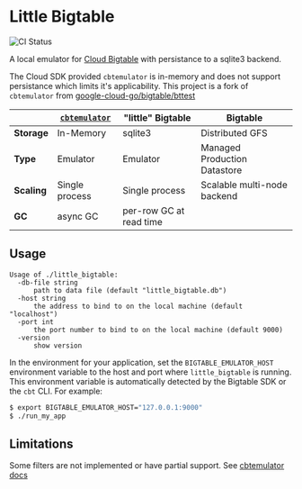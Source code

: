 # Little Bigtable

![CI Status](https://github.com/bitly/little_bigtable/actions/workflows/test.yaml/badge.svg?branch=master)

A local emulator for [Cloud Bigtable](https://cloud.google.com/bigtable) with persistance to a sqlite3 backend.

The Cloud SDK provided `cbtemulator` is in-memory and does not support persistance which limits it's applicability. This project is a fork of `cbtemulator` from [google-cloud-go/bigtable/bttest](https://github.com/googleapis/google-cloud-go/tree/c46c1c395b5f2fb89776a2d0e478e39a2d5572e4/bigtable/bttest)

| | [`cbtemulator`](https://cloud.google.com/bigtable/docs/emulator) | "little" Bigtable | Bigtable
| --- | ----- | ---- | ----
| **Storage** | In-Memory | sqlite3 | Distributed GFS
| **Type** | Emulator | Emulator | Managed Production Datastore
| **Scaling**| Single process | Single process | Scalable multi-node backend
| **GC** | async GC | per-row GC at read time |

## Usage

```
Usage of ./little_bigtable:
  -db-file string
      path to data file (default "little_bigtable.db")
  -host string
      the address to bind to on the local machine (default "localhost")
  -port int
      the port number to bind to on the local machine (default 9000)
  -version
      show version
```

In the environment for your application, set the `BIGTABLE_EMULATOR_HOST` environment variable to the host and port where `little_bigtable` is running. This environment variable is automatically detected by the Bigtable SDK or the `cbt` CLI. For example:

```bash
$ export BIGTABLE_EMULATOR_HOST="127.0.0.1:9000"
$ ./run_my_app
```

## Limitations

Some filters are not implemented or have partial support. See [cbtemulator docs](https://cloud.google.com/bigtable/docs/emulator#filters)

